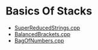 # Basics Of Stacks

  - [SuperReducedStrings.cpp](https://www.hackerearth.com/practice/data-structures/stacks/basics-of-stacks/practice-problems/algorithm/super-reduced-strings-303701dd/)
  - [BalancedBrackets.cpp](https://www.hackerearth.com/practice/data-structures/stacks/basics-of-stacks/practice-problems/algorithm/balanced-brackets-3-4fc590c6/)
  - [BagOfNumbers.cpp](https://www.hackerearth.com/practice/data-structures/stacks/basics-of-stacks/practice-problems/algorithm/bag-of-numbers/)